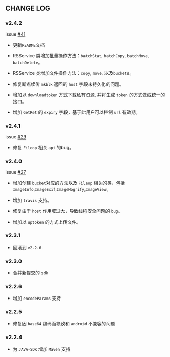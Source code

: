 ## CHANGE LOG

### v2.4.2

issue [#41](https://github.com/qiniu/java-sdk/pull/41) 

- 更新`README`文档

- RSService 类增加批量操作方法：`batchStat`, `batchCopy`, `batchMove`, `batchDelete`。

- RSService 类增加文件操作方法：`copy`, `move`, 以及`buckets`。

- 修复断点续传 `mkblk` 返回的 `host` 字段未持久化的问题。

- 增加以 `downloadtoken` 方式下载私有资源, 并将生成 `token` 的方式做成统一的接口。

- 增加 `GetRet` 的 `expiry` 字段，基于此用户可以控制 `url` 有效期。

### v2.4.1

issue [#29](https://github.com/qiniu/java-sdk/pull/29)

- 修复 `Fileop` 相关 `api` 的bug。


### v2.4.0

issue [#27](https://github.com/qiniu/java-sdk/pull/27) 

- 增加创建 `bucket`对应的方法以及 `Fileop` 相关的类，包括 `ImageInfo`,`ImageExif`,`ImageMogrify`,`ImageView`。

- 增加 `travis` 支持。

- 修复由于 `host` 作用域过大，导致线程安全问题的 `bug`。

- 增加以 `uptoken` 的方式上传文件。


### v2.3.1

- 回滚到 `v2.2.6`

### v2.3.0

- 合并新提交的 `sdk`

### v2.2.6

- 增加 `encodeParams` 支持

### v2.2.5

- 修复因 `base64` 编码而导致和 `android` 不兼容的问题

### v2.2.4

- 为 `JAVA-SDK` 增加 `Maven` 支持
